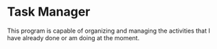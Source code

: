 # Task Manager
This program is capable of organizing and managing the activities that I have already done or am doing at the moment.